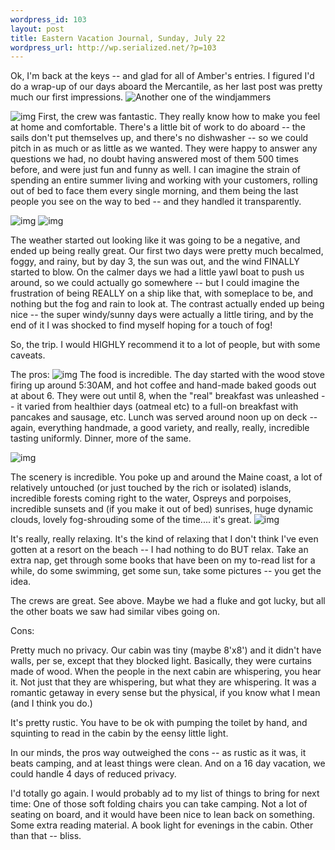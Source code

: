 ```yaml
--- 
wordpress_id: 103
layout: post
title: Eastern Vacation Journal, Sunday, July 22
wordpress_url: http://wp.serialized.net/?p=103
---
```

Ok, I'm back at the keys -- and glad for all of Amber's entries. I figured I'd do a wrap-up of our days aboard the Mercantile, as her last post was pretty much our first impressions.
![Another one of the windjammers](/images/23.jpg)

![img](/images/22.jpg)
First, the crew was fantastic. They really know how to make you feel at home and comfortable. There's a little bit of work to do aboard -- the sails don't put themselves up, and there's no dishwasher -- so we could pitch in as much or as little as we wanted. They were happy to answer any questions we had, no doubt having answered most of them 500 times before, and were just fun and funny as well. I can imagine the strain of spending an entire summer living and working with your customers, rolling out of bed to face them every single morning, and them being the last people you see on the way to bed -- and they handled it transparently. 

![img](/images/18.jpg)
![img](/images/24.jpg)

The weather started out looking like it was going to be a negative, and ended up being really great. Our first two days were pretty much becalmed, foggy, and rainy, but by day 3, the sun was out, and the wind FINALLY started to blow. On the calmer days we had a little yawl boat to push us around, so we could actually go somewhere -- but I could imagine the frustration of being REALLY on a ship like that, with someplace to be, and nothing but the fog and rain to look at. The contrast actually ended up being nice -- the super windy/sunny days were actually a little tiring, and by the end of it I was shocked to find myself hoping for a touch of fog!

So, the trip. I would HIGHLY recommend it to a lot of people, but with some caveats.

The pros:
![img](/images/20.jpg)
The food is incredible. The day started with the wood stove firing up around 5:30AM, and hot coffee and hand-made baked goods out at about 6. They were out until 8, when the "real" breakfast was unleashed -- it varied from healthier days (oatmeal etc) to a full-on breakfast with pancakes and sausage, etc. Lunch was served around noon up on deck -- again, everything handmade, a good variety, and really, really, incredible tasting uniformly. Dinner, more of the same.

![img](/images/19.jpg)

The scenery is incredible. You poke up and around the Maine coast, a lot of relatively untouched (or just touched by the rich or isolated) islands, incredible forests coming right to the water, Ospreys and porpoises, incredible sunsets and (if you make it out of bed) sunrises, huge dynamic clouds, lovely fog-shrouding some of the time.... it's great.
![img](/images/21.jpg)

It's really, really relaxing. It's the kind of relaxing that I don't think I've even gotten at a resort on the beach -- I had nothing to do BUT relax. Take an extra nap, get through some books that have been on my to-read list for a while, do some swimming, get some sun, take some pictures -- you get the idea.

The crews are great. See above. Maybe we had a fluke and got lucky, but all the other boats we saw had similar vibes going on.

Cons:

Pretty much no privacy. Our cabin was tiny (maybe 8'x8') and it didn't have walls, per se, except that they blocked light. Basically, they were curtains made of wood. When the people in the next cabin are whispering, you hear it. Not just that they are whispering, but what they are whispering. It was a romantic getaway in every sense but the physical, if you know what I mean (and I think you do.)

It's pretty rustic. You have to be ok with pumping the toilet by hand, and squinting to read in the cabin by the eensy little light.

In our minds, the pros way outweighed the cons -- as rustic as it was, it beats camping, and at least things were clean. And on a 16 day vacation, we could handle 4 days of reduced privacy. 

I'd totally go again. I would probably ad to my list of things to bring for next time:
One of those soft folding chairs you can take camping. Not a lot of seating on board, and it would have been nice to lean back on something. Some extra reading material. A book light for evenings in the cabin. Other than that -- bliss.
